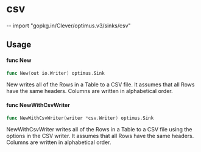 # csv
--
    import "gopkg.in/Clever/optimus.v3/sinks/csv"


## Usage

#### func  New

```go
func New(out io.Writer) optimus.Sink
```
New writes all of the Rows in a Table to a CSV file. It assumes that all Rows
have the same headers. Columns are written in alphabetical order.

#### func  NewWithCsvWriter

```go
func NewWithCsvWriter(writer *csv.Writer) optimus.Sink
```
NewWithCsvWriter writes all of the Rows in a Table to a CSV file using the
options in the CSV writer. It assumes that all Rows have the same headers.
Columns are written in alphabetical order.
